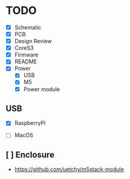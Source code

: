 # TODO

- [x] Schematic
- [x] PCB
- [x] Design Review
- [x] CoreS3
- [x] Firmware
- [x] README 
- [x] Power
   - [x] USB
   - [x] M5
   - [x] Power module

## USB
- [x] RaspberryPi
- [ ] MacOS


## [ ] Enclosure
   - https://github.com/uetchy/m5stack-module
